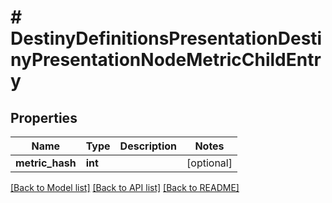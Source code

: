 # # DestinyDefinitionsPresentationDestinyPresentationNodeMetricChildEntry

## Properties

Name | Type | Description | Notes
------------ | ------------- | ------------- | -------------
**metric_hash** | **int** |  | [optional]

[[Back to Model list]](../../README.md#models) [[Back to API list]](../../README.md#endpoints) [[Back to README]](../../README.md)
